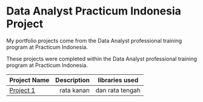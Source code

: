 # Data Analyst Practicum Indonesia Project
My portfolio projects come from the Data Analyst professional training program at Practicum Indonesia.

These projects were completed within the Data Analyst professional training program at Practicum Indonesia.

| Project Name          | Description            | libraries used              |
| :-------------------- | ---------------------: |:---------------------------:|
| [Project 1]("https://github.com/Anwar12234/Practicum-Indonesia/tree/main/Practicum%20Sprint%201")|     rata kanan     |      dan rata tengah          |
